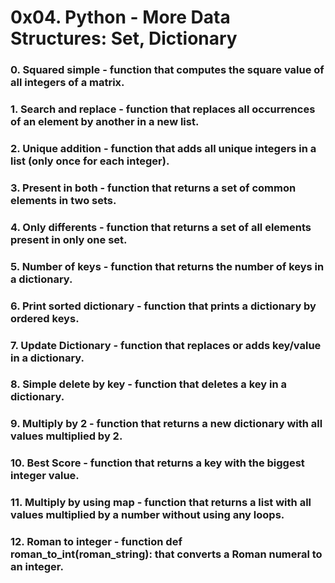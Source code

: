 # 0x04. Python - More Data Structures: Set, Dictionary

### 0. Squared simple - function that computes the square value of all integers of a matrix.

### 1. Search and replace - function that replaces all occurrences of an element by another in a new list.

### 2. Unique addition - function that adds all unique integers in a list (only once for each integer).

### 3. Present in both - function that returns a set of common elements in two sets.

### 4. Only differents - function that returns a set of all elements present in only one set.

### 5. Number of keys -  function that returns the number of keys in a dictionary.

### 6. Print sorted dictionary - function that prints a dictionary by ordered keys.

### 7. Update Dictionary - function that replaces or adds key/value in a dictionary.

### 8. Simple delete by key - function that deletes a key in a dictionary.

### 9. Multiply by 2 - function that returns a new dictionary with all values multiplied by 2.

### 10. Best Score - function that returns a key with the biggest integer value.

### 11. Multiply by using map - function that returns a list with all values multiplied by a number without using any loops.

### 12. Roman to integer -  function def roman_to_int(roman_string): that converts a Roman numeral to an integer.